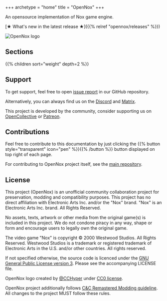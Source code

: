 +++
archetype = "home"
title = "OpenNox"
+++

An opensource implementation of Nox game engine.

[★ What's new in the latest release ★]({{% relref "opennox/releases" %}})

![OpenNox logo](images/hero.png?width=100%&height=100%)

## Sections

{{% children sort="weight" depth=2 %}}

## Support

To get support, feel free to open [issue report](https://github.com/noxworld-dev/opennox/issues) in our GitHub repository.

Alternatively, you can always find us on the [Discord](https://discord.gg/HgDUeXhAyW) and [Matrix](https://matrix.to/#/#opennox:nwca.xyz).

This project is developed by the community, consider supporting us on [OpenCollective](https://opencollective.com/) or [Patreon](https://www.patreon.com/opennox).

## Contributions

Feel free to contribute to this documentation by just clicking the {{% button style="transparent" icon="pen" %}}{{% /button %}} button displayed on top right of each page.

For contributing to OpenNox project itself, see the [main repository](https://github.com/noxworld-dev/opennox).

## License

This project (OpenNox) is an unofficial community collaboration project for preservation, modding and compatibility purposes.
This project has no direct affiliation with Electronic Arts Inc. and/or the "Nox" brand. "Nox" is an Electronic Arts Inc. brand. All Rights Reserved.

No assets, texts, artwork or other media from the original game(s) is included in this project.
We do not condone piracy in any way, shape or form and encourage users to legally own the original game.

The video game "Nox" is copyright © 2000 Westwood Studios. All Rights Reserved.
Westwood Studios is a trademark or registered trademark of Electronic Arts in the U.S. and/or other countries. All rights reserved.

If not specified otherwise, the source code is licenced under the [GNU General Public License version 3](<https://www.gnu.org/licenses/gpl-3.0.html>). Please see the accompanying LICENSE file.

OpenNox logo created by [@CCHyper](https://github.com/CCHyper) under [CC0 license](https://creativecommons.org/share-your-work/public-domain/cc0/).

OpenNox project additionally follows [C&C Remastered Modding guideline](https://www.ea.com/games/command-and-conquer/command-and-conquer-remastered/modding-faq). All changes to the project MUST follow these rules.
